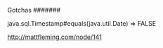 

Gotchas
#######

java.sql.Timestamp#equals(java.util.Date) => FALSE

http://mattfleming.com/node/141
